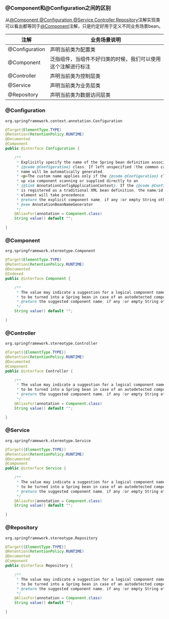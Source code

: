 
### @Component和@Configuration之间的区别

从[@Component](#Component),[@Configuration](#Configuration),[@Service](#Service),[Controller](#Controller),[Repository](#Repository)注解实现类可以看出都等同于[@Component](#Component)注解，只是约定好用于定义不同业务场景bean。

|注解|业务场景说明|
|------------|-------------|
|@Configuration|声明当前类为配置类|
|@Component|泛指组件，当组件不好归类的时候，我们可以使用这个注解进行标注|
|@Controller|声明当前类为控制层类|
|@Service|声明当前类为业务层类|
|@Repository|声明当前类为数据访问层类|

### @Configuration

`org.springframework.context.annotation.Configuration`

```java
@Target(ElementType.TYPE)
@Retention(RetentionPolicy.RUNTIME)
@Documented
@Component
public @interface Configuration {

    /**
     * Explicitly specify the name of the Spring bean definition associated with the
     * {@code @Configuration} class. If left unspecified (the common case), a bean
     * name will be automatically generated.
     * <p>The custom name applies only if the {@code @Configuration} class is picked
     * up via component scanning or supplied directly to an
     * {@link AnnotationConfigApplicationContext}. If the {@code @Configuration} class
     * is registered as a traditional XML bean definition, the name/id of the bean
     * element will take precedence.
     * @return the explicit component name, if any (or empty String otherwise)
     * @see AnnotationBeanNameGenerator
     */
    @AliasFor(annotation = Component.class)
    String value() default "";

}
```

### @Component

`org.springframework.stereotype.Component`

```java
@Target(ElementType.TYPE)
@Retention(RetentionPolicy.RUNTIME)
@Documented
@Indexed
public @interface Component {

    /**
     * The value may indicate a suggestion for a logical component name,
     * to be turned into a Spring bean in case of an autodetected component.
     * @return the suggested component name, if any (or empty String otherwise)
     */
    String value() default "";

}
```

### @Controller

`org.springframework.stereotype.Controller`

```java
@Target({ElementType.TYPE})
@Retention(RetentionPolicy.RUNTIME)
@Documented
@Component
public @interface Controller {

    /**
     * The value may indicate a suggestion for a logical component name,
     * to be turned into a Spring bean in case of an autodetected component.
     * @return the suggested component name, if any (or empty String otherwise)
     */
    @AliasFor(annotation = Component.class)
    String value() default "";

}
```

### @Service

`org.springframework.stereotype.Service`

```java
@Target({ElementType.TYPE})
@Retention(RetentionPolicy.RUNTIME)
@Documented
@Component
public @interface Service {

    /**
     * The value may indicate a suggestion for a logical component name,
     * to be turned into a Spring bean in case of an autodetected component.
     * @return the suggested component name, if any (or empty String otherwise)
     */
    @AliasFor(annotation = Component.class)
    String value() default "";

}
```

### @Repository

`org.springframework.stereotype.Repository`

```java
@Target({ElementType.TYPE})
@Retention(RetentionPolicy.RUNTIME)
@Documented
@Component
public @interface Repository {

    /**
     * The value may indicate a suggestion for a logical component name,
     * to be turned into a Spring bean in case of an autodetected component.
     * @return the suggested component name, if any (or empty String otherwise)
     */
    @AliasFor(annotation = Component.class)
    String value() default "";

}
```
